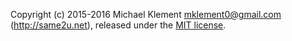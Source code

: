 Copyright (c) 2015-2016 Michael Klement <mklement0@gmail.com> (http://same2u.net), released under the [MIT license](http://opensource.org/licenses/MIT).
